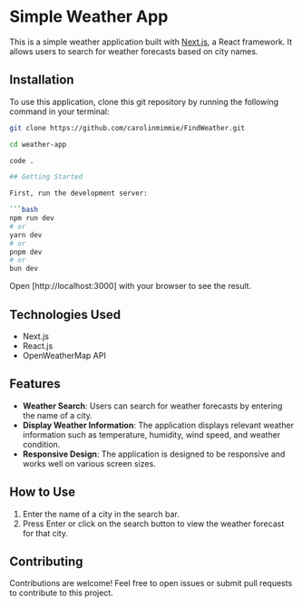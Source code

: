 # Simple Weather App

This is a simple weather application built with [Next.js](https://nextjs.org/), a React framework. It allows users to search for weather forecasts based on city names.

## Installation

To use this application, clone this git repository by running the following command in your terminal:

```bash
git clone https://github.com/carolinmimmie/FindWeather.git

cd weather-app

code .

## Getting Started

First, run the development server:

```bash
npm run dev
# or
yarn dev
# or
pnpm dev
# or
bun dev
```

Open [http://localhost:3000] with your browser to see the result.

## Technologies Used
- Next.js
- React.js
- OpenWeatherMap API

## Features
- **Weather Search**: Users can search for weather forecasts by entering the name of a city.
- **Display Weather Information**: The application displays relevant weather information such as temperature, humidity, wind speed, and weather condition.
- **Responsive Design**: The application is designed to be responsive and works well on various screen sizes.

## How to Use
1. Enter the name of a city in the search bar.
2. Press Enter or click on the search button to view the weather forecast for that city.

## Contributing
Contributions are welcome! Feel free to open issues or submit pull requests to contribute to this project.
